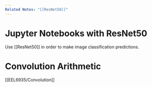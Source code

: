 ```yaml
---
Related Notes: "[[ResNet50]]"
---
```


# Jupyter Notebooks with ResNet50

Use [[ResNet50]] in order to make image classification predictions.

# Convolution Arithmetic

[[EEL6935/Convolution]]

